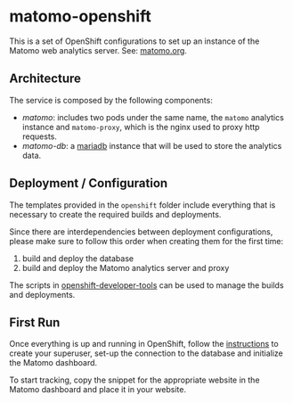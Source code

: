 # matomo-openshift
This is a set of OpenShift configurations to set up an instance of the Matomo web analytics server. See: [matomo.org](https://matomo.org/).

## Architecture
The service is composed by the following components:
- *matomo*: includes two pods under the same name, the `matomo` analytics instance and `matomo-proxy`, which is the nginx used to proxy http requests.
- *matomo-db*: a [mariadb](https://mariadb.org) instance that will be used to store the analytics data.

## Deployment / Configuration
The templates provided in the `openshift` folder include everything that is necessary to create the required builds and deployments.

Since there are interdependencies between deployment configurations, please make sure to follow this order when creating them for the first time:
1) build and deploy the database
2) build and deploy the Matomo analytics server and proxy

The scripts in [openshift-developer-tools](https://github.com/BCDevOps/openshift-developer-tools) can be used to manage the builds and deployments.

## First Run
Once everything is up and running in OpenShift, follow the [instructions](https://matomo.org/docs/installation/#the-5-minute-matomo-installation) to create your superuser, set-up the connection to the database and initialize the Matomo dashboard.

To start tracking, copy the snippet for the appropriate website in the Matomo dashboard and place it in your website.